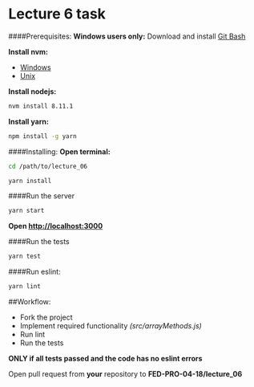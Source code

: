 # Lecture 6 task

####Prerequisites:
__Windows users only:__
Download and install [Git Bash](https://git-scm.com/download/win)


__Install nvm:__
  + [Windows](https://github.com/coreybutler/nvm-windows)
  + [Unix](https://github.com/creationix/nvm)
 
__Install nodejs:__
```bash
nvm install 8.11.1
```

__Install yarn:__
```bash
npm install -g yarn
```

####Installing:
__Open terminal:__

```bash
cd /path/to/lecture_06
```

```bash
yarn install
```

####Run the server

```bash
yarn start
```

__Open [http://localhost:3000](http://localhost:3000)__

####Run the tests

```bash
yarn test
```

####Run eslint:

```bash
yarn lint
```

##Workflow:

* Fork the project
* Implement required functionality *(src/arrayMethods.js)*
* Run lint
* Run the tests

__ONLY if all tests passed and the code has no eslint errors__

Open pull request from __your__ repository to __FED-PRO-04-18/lecture_06__
